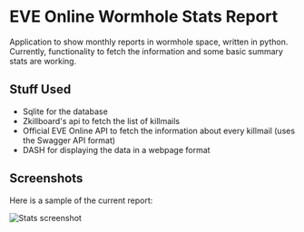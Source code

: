 # EVE Online Wormhole Stats Report
Application to show monthly reports in wormhole space, written in python. Currently, functionality to fetch the information and some basic summary stats are working.

## Stuff Used
 * Sqlite for the database
 * Zkillboard's api to fetch the list of killmails
 * Official EVE Online API to fetch the information about every killmail (uses the Swagger API format)
 * DASH for displaying the data in a webpage format

## Screenshots
Here is a sample of the current report:

![Stats screenshot](https://i.imgur.com/4J56G7V.png)

